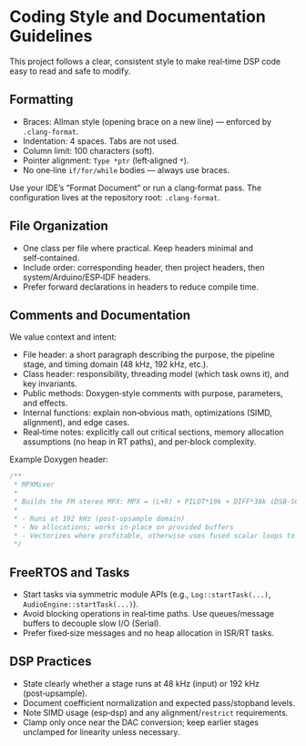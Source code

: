 # Coding Style and Documentation Guidelines

This project follows a clear, consistent style to make real‑time DSP code easy to read and safe to modify.

## Formatting

- Braces: Allman style (opening brace on a new line) — enforced by `.clang-format`.
- Indentation: 4 spaces. Tabs are not used.
- Column limit: 100 characters (soft).
- Pointer alignment: `Type *ptr` (left‑aligned `*`).
- No one‑line `if/for/while` bodies — always use braces.

Use your IDE’s “Format Document” or run a clang‑format pass. The configuration lives at the repository root: `.clang-format`.

## File Organization

- One class per file where practical. Keep headers minimal and self‑contained.
- Include order: corresponding header, then project headers, then system/Arduino/ESP‑IDF headers.
- Prefer forward declarations in headers to reduce compile time.

## Comments and Documentation

We value context and intent:

- File header: a short paragraph describing the purpose, the pipeline stage, and timing domain (48 kHz, 192 kHz, etc.).
- Class header: responsibility, threading model (which task owns it), and key invariants.
- Public methods: Doxygen‑style comments with purpose, parameters, and effects.
- Internal functions: explain non‑obvious math, optimizations (SIMD, alignment), and edge cases.
- Real‑time notes: explicitly call out critical sections, memory allocation assumptions (no heap in RT paths), and per‑block complexity.

Example Doxygen header:

```cpp
/**
 * MPXMixer
 *
 * Builds the FM stereo MPX: MPX = (L+R) + PILOT*19k + DIFF*38k (DSB‑SC).
 *
 * - Runs at 192 kHz (post‑upsample domain)
 * - No allocations; works in‑place on provided buffers
 * - Vectorizes where profitable, otherwise uses fused scalar loops to minimize memory traffic
 */
```

## FreeRTOS and Tasks

- Start tasks via symmetric module APIs (e.g., `Log::startTask(...)`, `AudioEngine::startTask(...)`).
- Avoid blocking operations in real‑time paths. Use queues/message buffers to decouple slow I/O (Serial).
- Prefer fixed‑size messages and no heap allocation in ISR/RT tasks.

## DSP Practices

- State clearly whether a stage runs at 48 kHz (input) or 192 kHz (post‑upsample).
- Document coefficient normalization and expected pass/stopband levels.
- Note SIMD usage (esp‑dsp) and any alignment/`restrict` requirements.
- Clamp only once near the DAC conversion; keep earlier stages unclamped for linearity unless necessary.

